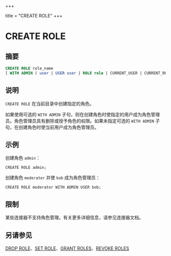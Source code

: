 +++

title = "CREATE ROLE"
+++

# CREATE ROLE

## 摘要

``` sql
CREATE ROLE role_name
[ WITH ADMIN ( user | USER user | ROLE role | CURRENT_USER | CURRENT_ROLE ) ]
```

## 说明

`CREATE ROLE` 在当前目录中创建指定的角色。

如果使用可选的 `WITH ADMIN` 子句，则在创建角色时使指定的用户成为角色管理员。角色管理员具有删除或授予角色的权限。如果未指定可选的 `WITH ADMIN` 子句，在创建角色时使当前用户成为角色管理员。

## 示例

创建角色 `admin`：

    CREATE ROLE admin;

创建角色 `moderator` 并使 `bob` 成为角色管理员：

    CREATE ROLE moderator WITH ADMIN USER bob;

## 限制

某些连接器不支持角色管理。有关更多详细信息，请参见连接器文档。

## 另请参见

[DROP ROLE](./drop-role.html)、[SET ROLE](./set-role.html)、[GRANT ROLES](./grant-roles.html)、[REVOKE ROLES](./revoke-roles.html)